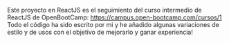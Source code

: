  Este proyecto en ReactJS es el seguimiento del curso intermedio de ReactJS de OpenBootCamp: https://campus.open-bootcamp.com/cursos/1
Todo el código ha sido escrito por mi y he añadido algunas variaciones de estilo y de usos con el objetivo de mejorarlo y ganar experiencia! 
